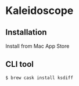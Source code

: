 # Kaleidoscope

## Installation

Install from Mac App Store

## CLI tool

```ShellSession
$ brew cask install ksdiff
```
